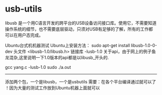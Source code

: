 # usb-utils
 libusb 是一个用C语言开发的跨平台的USB设备访问接口库。使用它，不需要知道操作系统的细节，也不需要底层驱动，只须对USB有足够的了解，所有的工作都可以在用户态完成。

 Ubuntu台式机机器测试
 Ubuntu上安装方法：
	 sudo apt-get install libusb-1.0-0-dev
	 头文件 <libusb-1.0/libusb.h>
	 链接库 -lusb-1.0
	 关于api，由于网上的例子鱼龙混杂,这里说明一下1.0版本的api都是以libusb_开头的.

gcc yang.c -lusb-1.0
sudo ./a.out

-----------------------------------------------------

添加两个包，一个是libusb，一个是usbutils
需要：在各个平台编译通过就可以了 ！因为大量的测试工作放到Ubuntu机器上面就可以
